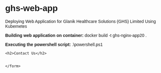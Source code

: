 # ghs-web-app

Deploying Web Application for Glanik Healthcare Solutions  (GHS) Limited Using Kubernetes

**Building web application on container:** docker build -t ghs-nginx-app20 .

**Executing the powershell script:** .\powershell.ps1

<!DOCTYPE html>
<html lang="en">
<head>
    <meta charset="UTF-8">
    <meta name="viewport" content="width=device-width, initial-scale=1.0">
    <title>Contact Form</title>
    <style>
        body {
            font-family: Arial, sans-serif;
            margin: 20px;
        }
        form {
            max-width: 400px;
            margin: auto;
            padding: 10px;
            border: 1px solid #ccc;
            border-radius: 5px;
            background-color: #f9f9f9;
        }
        input, textarea, select {
            width: 100%;
            padding: 8px;
            margin-top: 5px;
            border: 1px solid #ccc;
            border-radius: 4px;
        }
        button {
            background-color: #007bff;
            color: white;
            padding: 10px;
            border: none;
            cursor: pointer;
            width: 100%;
            margin-top: 10px;
        }
        button:hover {
            background-color: #0056b3;
        }
    </style>
</head>
<body>

    <h2>Contact Us</h2>

    
    </form>

</body>
</html>

